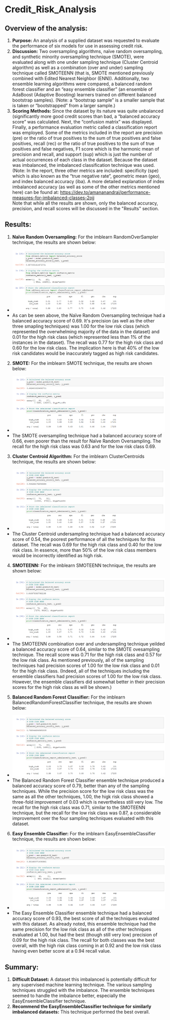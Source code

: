 # Credit_Risk_Analysis
##	Overview of the analysis: 
1.	**Purpose:** An analysis of a supplied dataset was requested to evaluate the performance of six models for use in assessing credit risk. 
2.	**Discussion:** Two oversampling algorithms, naïve random oversampling, and synthetic minority oversampling technique (SMOTE), were evaluated along with one under sampling technique (Cluster Centroid algorithm) as well as a combination (over and under) sampling technique called SMOTEENN (that is, SMOTE mentioned previously combined with Edited Nearest Neighbor (ENN)).  Additionally, two ensemble learning algorithms were compared, a balanced random forest classifier and an “easy ensemble classifier” (an ensemble of AdaBoost (Adaptive Boosting) learners trained on different balanced bootstrap samples). (Note: a “bootstrap sample” is a smaller sample that is taken or “bootstrapped” from a larger sample.)
3.	**Scoring Methods:** Since the dataset by its nature was quite unbalanced (significantly more good credit scores than bad, a “balanced accuracy score” was calculated. Next, the “confusion matrix” was displayed.  Finally, a performance evaluation metric called a classification report was employed. Some of the metrics included in the report are precision (pre) or the ratio of true positives to the sum of true positives and false positives, recall (rec) or the ratio of true positives to the sum of true positives and false negatives, F1 score which is the harmonic mean of precision and recall, and support (sup) which is just the number of actual occurrences of each class in the dataset.   Because the dataset was imbalanced, the imbalanced classification technique was used.  (Note: In the report, three other metrics are included: specificity (spe) which is also known as the “true negative rate”, geometric mean (geo), and index balanced accuracy (iba).  A more detailed explanation of index imbalanced accuracy (as well as some of the other metrics mentioned here) can be found at: https://dev.to/amananandrai/performance-measures-for-imbalanced-classes-2ojj
<br>Note that while all the results are shown, only the balanced accuracy, precision, and recall scores will be discussed in the "Results" section. 	
##	Results: 
1.	**Naïve Random Oversampling:**  For the imblearn RandomOverSampler technique, the results are shown below:
 -	![Naïve Random Oversampling Results](images/Naive_Random_Oversampling_results.png)
 -	As can be seen above, the Naïve Random Oversampling technique had a balanced accuracy score of 0.69. It's precision (as well as the other three smapling techniques) was 1.00 for the low risk class (which represented the overwhelming majority of the data in the dataset) and 0.01 for the high risk class (which represented less than 1% of the instances in the dataset).  The recall was 0.77 for the high risk class and 0.60 for the low risk class.  The implication here is that 40% of the low risk candidates would be inaccurately tagged as high risk candidates.
2.	**SMOTE:**  For the imblearn SMOTE technique, the results are shown below:
 -	![SMOTE Oversampling Results](images/SMOTE_Oversampling_results.png)
 -	The SMOTE oversampling technique had a balanced accuracy score of 0.66, even poorer than the result for Naïve Random Oversampling. The recall for the high risk class was 0.63 and for the low risk class 0.69. 
3.	**Cluster Centroid Algorithm:**  For the imblearn ClusterCentroids technique, the results are shown below:
 -	![Cluster Centroid Undersampling Results](images/ClusterCentroid_Undersampling_results.png)
 -	The Cluster Centroid undersampling technique had a balanced accuracy score of 0.54, the poorest performance of all the techniques for this dataset. The recall was 0.69 for the high risk class and 0.40 for the low risk class.  In essence, more than 50% of the low risk class members would be incorrectly identified as high risk.
4.	**SMOTEENN:**   For the imblearn SMOTEENN technique, the results are shown below:
 -	![SMOTEENN Combination Over and Under Sampling Results](images/SMOTEEN_Combination_Over_and_Under_Sampling_results.png)
 - The SMOTEENN	combination over and undersampling technique yeilded a balanced accuracy score of 0.64, similar to the SMOTE ovesampling technique. The recall score was 0.71 for the high risk class and 0.57 for the low risk class. As mentioned previously, all of the sampling techniques had precision scores of 1.00 for the low risk class and 0.01 for the high risk class. (Indeed, all of the techniques including the ensemble classifiers had precision scores of 1.00 for the low risk class. However, the ensemble classifiers did somewhat better in their precision scores for the high risk class as will be shown.)
5.	**Balanced Random Forest Classifier:**   For the imblearn BalancedRandomForestClassifier technique, the results are shown below:
 -	![Balanced Random Forest Classifier Results](images/Balanced_Random_Forest_Classifier_results.png)
 -	The Balanced Random Forest Classifier ensemble technique produced a balanced accuracy score of 0.79, better than any of the sampling techniques. While the precision score for the low risk class was the same as all the other techniques, 1.00, the higk risk class showed a three-fold improvement of 0.03 which is nevertheless still very low. The recall for the high risk class was 0.71, similar to the SMOTEENN	technique, but the recall for the low risk class was 0.87, a considerable improvement over the four sampling techniques evaluated with this dataset.
6.	**Easy Ensemble Classifier:**  For the imblearn EasyEnsembleClassifier technique, the results are shown below:
 -	![Easy Ensemble AdaBoost Classifier Results](images/Easy_Ensemble_AdaBoost_Classifier_results.png)
 -	The Easy Ensemble Classifier ensemble technique had a balanced accuracy score of 0.93, the best score of all the techniques evaluated with this dataset. As already noted, this ensemble technique had the same precision for the low risk class as all of the other techniques evaluated at 1.00, but had the best (though still very low) precision of 0.09 for the high risk class. The recall for both classes was the best overall, with the high risk class coming in at 0.92 and the low risk class having even better score at a 0.94 recall value. 
##	Summary: 
1. **Difficult Dataset:** A dataset this imbalanced is potentially difficult for any supervised machine learning technique. The various sampling techniques struggled with the imbalance. The ensemble techniques seemed to handle the imbalance better, especially the EasyEnsembleClassifier technique.
2. **Recommend the EasyEnsembleClassifier technique for similarly imbalanced datasets:**  This technique performed the best overall.  
